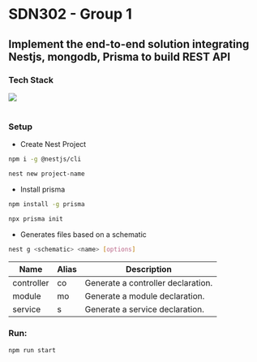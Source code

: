 # SDN302 - Group 1
## Implement the end-to-end solution integrating Nestjs, mongodb, Prisma to build REST API

### Tech Stack
<img src="https://skillicons.dev/icons?i=nestjs,prisma,mongo" /><br/><br/>

### Setup
- Create Nest Project

```bash
npm i -g @nestjs/cli
```

```bash
nest new project-name
```

- Install prisma

```bash
npm install -g prisma
```

```bash
npx prisma init
```

- Generates files based on a schematic

```bash
nest g <schematic> <name> [options]
```

| Name        | Alias | Description                                                                                     |
|-------------|-------|-------------------------------------------------------------------------------------------------|
| controller  | co    | Generate a controller declaration.                                                               |
| module      | mo    | Generate a module declaration.                                                                   |
| service     | s     | Generate a service declaration.                                                                  |



### Run:

```bash
npm run start
```

